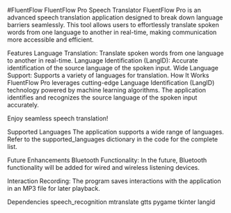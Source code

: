 #FluentFlow
FluentFlow Pro Speech Translator
FluentFlow Pro is an advanced speech translation application designed to break down language barriers seamlessly. This tool allows users to effortlessly translate spoken words from one language to another in real-time, making communication more accessible and efficient.

Features
Language Translation: Translate spoken words from one language to another in real-time.
Language Identification (LangID): Accurate identification of the source language of the spoken input.
Wide Language Support: Supports a variety of languages for translation.
How It Works
FluentFlow Pro leverages cutting-edge Language Identification (LangID) technology powered by machine learning algorithms. The application identifies and recognizes the source language of the spoken input accurately.

Enjoy seamless speech translation!

Supported Languages
The application supports a wide range of languages. Refer to the supported_languages dictionary in the code for the complete list.

Future Enhancements
Bluetooth Functionality: In the future, Bluetooth functionality will be added for wired and wireless listening devices.

Interaction Recording: The program saves interactions with the application in an MP3 file for later playback.

Dependencies
speech_recognition
mtranslate
gtts
pygame
tkinter
langid
